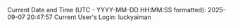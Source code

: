 Current Date and Time (UTC - YYYY-MM-DD HH:MM:SS formatted): 2025-09-07 20:47:57
Current User's Login: luckyaiman
